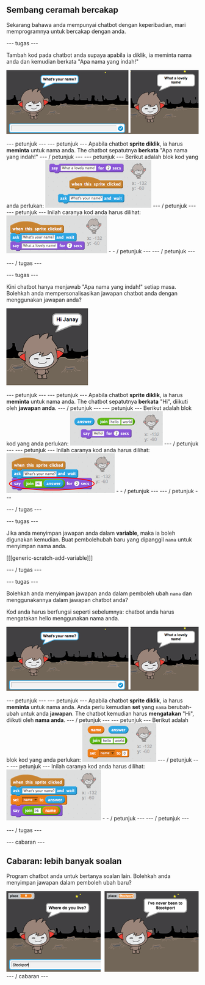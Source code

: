 ## Sembang ceramah bercakap

Sekarang bahawa anda mempunyai chatbot dengan keperibadian, mari memprogramnya untuk bercakap dengan anda.

\--- tugas \---

Tambah kod pada chatbot anda supaya apabila ia diklik, ia meminta nama anda dan kemudian berkata "Apa nama yang indah!"

![Menguji respon ChatBot](images/chatbot-ask-test.png)

\--- petunjuk \--- \--- petunjuk \--- Apabila chatbot **sprite diklik**, ia harus **meminta** untuk nama anda. The chatbot sepatutnya **berkata** "Apa nama yang indah!" \--- / petunjuk \--- \--- petunjuk \--- Berikut adalah blok kod yang anda perlukan: ![Blocks for a ChatBot reply](images/chatbot-ask-blocks.png) \--- / petunjuk \--- \--- petunjuk \--- Inilah caranya kod anda harus dilihat: ![Code for a ChatBot reply](images/chatbot-ask-code.png) - - / petunjuk \--- \--- / petunjuk \---

\--- / tugas \---

\--- tugas \---

Kini chatbot hanya menjawab "Apa nama yang indah!" setiap masa. Bolehkah anda mempersonalisasikan jawapan chatbot anda dengan menggunakan jawapan anda?

![Menguji jawapan peribadi](images/chatbot-answer-test.png)

\--- petunjuk \--- \--- petunjuk \--- Apabila chatbot **sprite diklik**, ia harus **meminta** untuk nama anda. The chatbot sepatutnya **berkata** "Hi", diikuti oleh **jawapan anda**. \--- / petunjuk \--- \--- petunjuk \--- Berikut adalah blok kod yang anda perlukan: ![Blocks for a personalised reply](images/chatbot-answer-blocks.png) \--- / petunjuk \--- \--- petunjuk \--- Inilah caranya kod anda harus dilihat: ![Code for a personalised reply](images/chatbot-answer-code.png) - - / petunjuk \--- \--- / petunjuk \---

\--- / tugas \---

\--- tugas \---

Jika anda menyimpan jawapan anda dalam **variable**, maka ia boleh digunakan kemudian. Buat pembolehubah baru yang dipanggil `nama` untuk menyimpan nama anda.

[[[generic-scratch-add-variable]]]

\--- / tugas \---

\--- tugas \---

Bolehkah anda menyimpan jawapan anda dalam pemboleh ubah `nama` dan menggunakannya dalam jawapan chatbot anda?

Kod anda harus berfungsi seperti sebelumnya: chatbot anda harus mengatakan hello menggunakan nama anda.

![Menguji pembolehubah 'nama'](images/chatbot-ask-test.png)

\--- petunjuk \--- \--- petunjuk \--- Apabila chatbot **sprite diklik**, ia harus **meminta** untuk nama anda. Anda perlu kemudian **set** yang `nama` berubah-ubah untuk anda **jawapan**. The chatbot kemudian harus **mengatakan** "Hi", diikuti oleh **nama anda**. \--- / petunjuk \--- \--- petunjuk \--- Berikut adalah blok kod yang anda perlukan: ![Blocks for a 'name' variable](images/chatbot-variable-blocks.png) \--- / petunjuk \--- \--- petunjuk \--- Inilah caranya kod anda harus dilihat: ![Code for a 'name' variable](images/chatbot-variable-code.png) - - / petunjuk \--- \--- / petunjuk \---

\--- / tugas \---

\--- cabaran \---

## Cabaran: lebih banyak soalan

Program chatbot anda untuk bertanya soalan lain. Bolehkah anda menyimpan jawapan dalam pemboleh ubah baru?

![Lebih banyak soalan](images/chatbot-question.png) \--- / cabaran \---